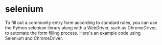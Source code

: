 # selenium
To fill out a community entry form according to standard rules, you can use the Python selenium library along with a WebDriver, such as ChromeDriver, to automate the form filling process. Here's an example code using Selenium and ChromeDriver.
